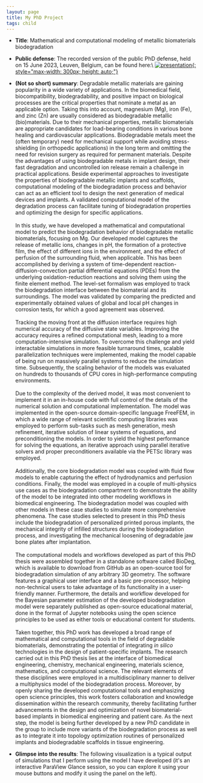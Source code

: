 ```yaml
---
layout: page
title: My PhD Project
tags: child
---
```


* **Title**: Mathematical and computational modeling of metallic biomaterials biodegradation

* **Public defense**: The recorded version of the public PhD defense, held on 15 June 2023, Leuven, Belgium, can be found here:\\
[![presentation](http://img.youtube.com/vi/SORPl5E_K9k/0.jpg){: style="max-width: 300px; height: auto;"}](https://www.youtube.com/watch?v=SORPl5E_K9k)

* **(Not so short) summary**: Degradable metallic materials are gaining popularity in a wide variety of applications. In the biomedical field, biocompatibility, biodegradability, and positive impact on biological processes are the critical properties that nominate a metal as an applicable option. Taking this into account, magnesium (Mg), iron (Fe), and zinc (Zn) are usually considered as biodegradable metallic (bio)materials. Due to their mechanical properties, metallic biomaterials are appropriate candidates for load-bearing conditions in various bone healing and cardiovascular applications. Biodegradable metals meet the (often temporary) need for mechanical support while avoiding stress-shielding (in orthopedic applications) in the long term and omitting the need for revision surgery as required for permanent materials.  Despite the advantages of using biodegradable metals in implant design, their fast degradation and uncontrolled ion release remain a challenge in practical applications. Beside experimental approaches to investigate the properties of biodegradable metallic implants and scaffolds, computational modeling of the biodegradation process and behavior can act as an efficient tool to design the next generation of medical devices and implants. A validated computational model of the degradation process can facilitate tuning of biodegradation properties and optimizing the design for specific applications.<br/><br/>
In this study, we have developed a mathematical and computational model to predict the biodegradation behavior of biodegradable metallic biomaterials, focusing on Mg. Our developed model captures the release of metallic ions, changes in pH, the formation of a protective film, the effect of different ions in the environment, and the effect of perfusion of the surrounding fluid, when applicable. This has been accomplished by deriving a system of time-dependent reaction-diffusion-convection partial differential equations (PDEs) from the underlying oxidation-reduction reactions and solving them using the finite element method. The level-set formalism was employed to track the biodegradation interface between the biomaterial and its surroundings. The model was validated by comparing the predicted and experimentally obtained values of global and local pH changes in corrosion tests, for which a good agreement was observed.<br/><br/>
Tracking the moving front at the diffusion interface requires high numerical accuracy of the diffusive state variables. Improving the accuracy requires a refined computational mesh, leading to a more computation-intensive simulation. To overcome this challenge and yield interactable simulations in more feasible turnaround times, scalable parallelization techniques were implemented, making the model capable of being run on massively parallel systems to reduce the simulation time. Subsequently, the scaling behavior of the models was evaluated on hundreds to thousands of CPU cores in high-performance computing environments.<br/><br/>
Due to the complexity of the derived model, it was most convenient to implement it in an in-house code with full control of the details of the numerical solution and computational implementation. The model was implemented in the open-source domain-specific language FreeFEM, in which a wide range of relevant scientific computing libraries was employed to perform sub-tasks such as mesh generation, mesh refinement, iterative solution of linear systems of equations, and preconditioning the models. In order to yield the highest performance for solving the equations, an iterative approach using parallel iterative solvers and proper preconditioners available via the PETSc library was employed.<br/><br/>
Additionally, the core biodegradation model was coupled with fluid flow models to enable capturing the effect of hydrodynamics and perfusion conditions. Finally, the model was employed in a couple of multi-physics use cases as the biodegradation compartment to demonstrate the ability of the model to be integrated into other modeling workflows in biomedical engineering. The biodegradation model was coupled with other models in these case studies to simulate more comprehensive phenomena. The case studies selected to present in this PhD thesis include the biodegradation of personalized printed porous implants, the mechanical integrity of infilled structures during the biodegradation process, and investigating the mechanical loosening of degradable jaw bone plates after implantation.<br/><br/>
The computational models and workflows developed as part of this PhD thesis were assembled together in a standalone software called BioDeg, which is available to download from GitHub as an open-source tool for biodegradation simulation of any arbitrary 3D geometry. The software features a graphical user interface and a basic pre-processor, helping non-technical users to take advantage of its functionality in a user-friendly manner. Furthermore, the details and workflow developed for the Bayesian parameter estimation of the developed biodegradation model were separately published as open-source educational material, done in the format of Jupyter notebooks using the open science principles to be used as either tools or educational content for students.<br/><br/>
Taken together, this PhD work has developed a broad range of mathematical and computational tools in the field of degradable biomaterials, demonstrating the potential of integrating *in silico* technologies in the design of patient-specific implants. The research carried out in this PhD thesis lies at the interface of biomedical engineering, chemistry, mechanical engineering, materials science, mathematics, and computational science. The relevant elements of these disciplines were employed in a multidisciplinary manner to deliver a multiphysics model of the biodegradation process. Moreover, by openly sharing the developed computational tools and emphasizing open science principles, this work fosters collaboration and knowledge dissemination within the research community, thereby facilitating further advancements in the design and optimization of novel biomaterial-based implants in biomedical engineering and patient care. As the next step, the model is being further developed by a new PhD candidate in the group to include more variants of the biodegradation process as well as to integrate it into topology optimization routines of personalized implants and biodegradable scaffolds in tissue engineering.



* **Glimpse into the results**: The following visualization is a typical output of simulations that I perform using the model I have developed (it's an interactive ParaView Glance session, so you can explore it using your mouse buttons and modify it using the panel on the left).

<script>
    var app = "https://kitware.github.io/paraview-glance/app";
    var datadir = "https://raw.githubusercontent.com/mbarzegary/datasets-and-scenes/main/";
    var file = "degrading_screw.vtkjs";

    document.write("<iframe src='" + app + "?name=" + file + "&url=" +datadir + file + "' id='iframe' width='1100' height='900'></iframe>");
</script>
